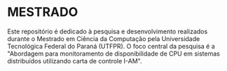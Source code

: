 # MESTRADO
Este repositório é dedicado à pesquisa e desenvolvimento realizados durante o Mestrado em Ciência da Computação pela Universidade Tecnológica Federal do Paraná (UTFPR). O foco central da pesquisa é a "Abordagem para monitoramento de disponibilidade de CPU em sistemas distribuídos utilizando carta de controle I-AM".
